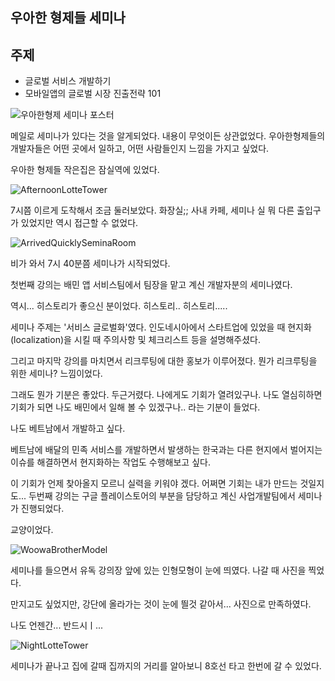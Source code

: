 ## 우아한 형제들 세미나

## 주제
* 글로벌 서비스 개발하기
* 모바일앱의 글로벌 시장 진출전략 101

![우아한형제 세미나 포스터](https://user-images.githubusercontent.com/42515875/61881674-fd556080-af31-11e9-9a57-6ba7e24d56ac.jpg)

메일로 세미나가 있다는 것을 알게되었다. 내용이 무엇이든 상관없었다. 우아한형제들의 개발자들은 어떤 곳에서 일하고, 어떤 사람들인지 느낌을 가지고 싶었다. 

우아한 형제들 작은집은 잠실역에 있었다. 

![AfternoonLotteTower](https://user-images.githubusercontent.com/42515875/61881190-24f7f900-af31-11e9-82a5-ee743a875015.jpg)


7시쯤 이르게 도착해서 조금 둘러보았다. 화장실;; 사내 카페, 세미나 실 뭐 다른 출입구가 있었지만 역시 접근할 수 없었다.

![ArrivedQuicklySeminaRoom](https://user-images.githubusercontent.com/42515875/61881193-25908f80-af31-11e9-9e33-76b50f9b3751.jpg)

비가 와서 7시 40분쯤 세미나가 시작되었다.

첫번째 강의는 배민 앱 서비스팀에서 팀장을 맡고 계신 개발자분의 세미나였다.

역시... 히스토리가 좋으신 분이었다. 히스토리.. 히스토리.....

세미나 주제는 '서비스 글로벌화'였다. 인도네시아에서 스타트업에 있었을 때 현지화(localization)을 시킬 때 주의사항 및 체크리스트 등을 설명해주셨다.

그리고 마지막 강의를 마치면서 리크루팅에 대한 홍보가 이루어졌다. 뭔가 리크루팅을 위한 세미나? 느낌이었다.

그래도 뭔가 기분은 좋았다. 두근거렸다. 나에게도 기회가 열려있구나. 나도 열심히하면 기회가 되면 나도 배민에서 일해 볼 수 있겠구나.. 라는 기분이 들었다.

나도 베트남에서 개발하고 싶다.

베트남에 배달의 민족 서비스를 개발하면서 발생하는 한국과는 다른 현지에서 벌어지는 이슈를 해결하면서 현지화하는 작업도 수행해보고 싶다.

이 기회가 언제 찾아올지 모르니 실력을 키워야 겠다. 어쩌면 기회는 내가 만드는 것일지도...
두번째 강의는 구글 플레이스토어의 부분을 담당하고 계신 사업개발팀에서 세미나가 진행되었다.

교양이었다.

![WoowaBrotherModel](https://user-images.githubusercontent.com/42515875/61881196-25908f80-af31-11e9-8061-263c73c8642f.jpg)


세미나를 들으면서 유독 강의장 앞에 있는 인형모형이 눈에 띄였다. 나갈 때 사진을 찍었다.

만지고도 싶었지만, 강단에 올라가는 것이 눈에 띌것 같아서... 사진으로 만족하였다.

나도 언젠간... 반드시ㅣ...

![NightLotteTower](https://user-images.githubusercontent.com/42515875/61881189-24f7f900-af31-11e9-8757-bf5a3a9f6204.jpg)



세미나가 끝나고 집에 갈때 집까지의 거리를 알아보니 8호선 타고 한번에 갈 수 있었다. 

